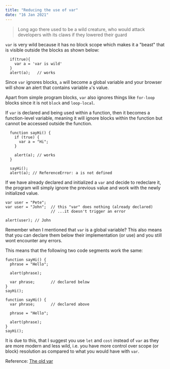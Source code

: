 ```yaml
---
title: "Reducing the use of var"
date: "16 Jan 2021"
---
```

> Long ago there used to be a wild creature, who would attack developers with its claws if they lowered their guard

`var` is very wild because it has no block scope which makes it a "beast" that is visible outside the blocks as shown below:
```
  if(true){
    var a = 'var is wild' 
  }
  alert(a);   // works
```

Since `var` ignores blocks, `a` will become a global variable and your browser will show an alert that contains variable `a`'s value.

Apart from simple program blocks, `var` also ignores things like  `for-loop` blocks since it is not `block` and `loop-local`.

If `var` is declared and being used within a function, then it becomes a function-level variable, meaning it will ignore blocks within the function but cannot be accessed outside the function.

```
  function sayHi() {
    if (true) {
      var a = "Hi";
    }

    alert(a); // works
  }

  sayHi();
  alert(a); // ReferenceError: a is not defined
```

If we have already declared and initialized a `var` and decide to redeclare it, the program will simply ignore the previous value and work with the newly initialized value.

```
var user = "Pete";
var user = "John";  // this "var" does nothing (already declared)
                    // ...it doesn't trigger an error

alert(user); // John
```

Remember when I mentioned that `var` is a global variable? This also means that you can declare them below their implementation (or use) and you still wont encounter any errors. 

This means that the following two code segments work the same:

```
function sayHi() {
  phrase = "Hello";

  alert(phrase);

  var phrase;       // declared below
}
sayHi();
```

```
function sayHi() {
  var phrase;       // declared above

  phrase = "Hello";

  alert(phrase);
}
sayHi();
```

It is due to this, that I suggest you use `let` and `cost` instead of `var` as they are more modern and less wild, i.e. you have more control over scope (or block) resolution as compared to what you would have with `var`.   

Reference: [The old var](https://javascript.info/var)